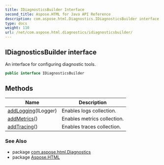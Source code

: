 ```yaml
---
title: IDiagnosticsBuilder Interface
second_title: Aspose.HTML for Java API Reference
description: com.aspose.html.Diagnostics.IDiagnosticsBuilder interface. An interface for configuring diagnostic tools
type: docs
weight: 110
url: /net/com.aspose.html.diagnostics/idiagnosticsbuilder/
---
```

## IDiagnosticsBuilder interface

An interface for configuring diagnostic tools.

```java
public interface IDiagnosticsBuilder
```

## Methods

| Name | Description |
| --- | --- |
| [addLogging](../../com.aspose.html.diagnostics/idiagnosticsbuilder/addlogging/)(ILogger) | Enables logs collection. |
| [addMetrics](../../com.aspose.html.diagnostics/idiagnosticsbuilder/addmetrics/)() | Enables metrics collection. |
| [addTracing](../../com.aspose.html.diagnostics/idiagnosticsbuilder/addtracing/)() | Enables traces collection. |

### See Also

* package [com.aspose.html.Diagnostics](../../com.aspose.html.diagnostics/)
* package [Aspose.HTML](../../)
